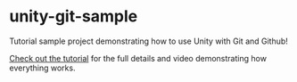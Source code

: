 # unity-git-sample

Tutorial sample project demonstrating how to use Unity with Git and Github!

[Check out the tutorial](https://kylewbanks.com/blog/tutorial-unity-with-git-and-github) for the full details and video demonstrating how everything works.
